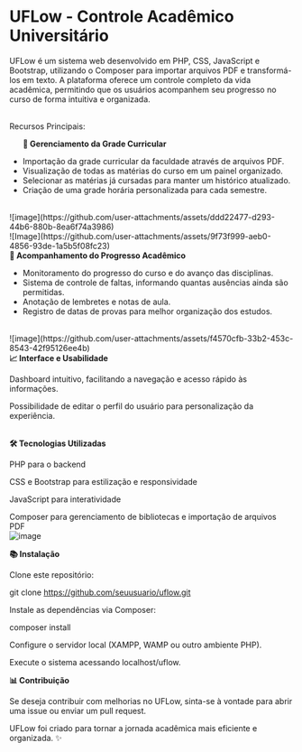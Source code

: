 <h1>UFLow - Controle Acadêmico Universitário</h1>

<p>UFLow é um sistema web desenvolvido em PHP, CSS, JavaScript e Bootstrap, utilizando o Composer para importar arquivos PDF e transformá-los em texto. A plataforma oferece um controle completo da vida acadêmica, permitindo que os usuários acompanhem seu progresso no curso de forma intuitiva e organizada.</p>
<br/>
Recursos Principais:
<br/>
<ul>

<b>🌟 Gerenciamento da Grade Curricular</b>

<li>Importação da grade curricular da faculdade através de arquivos PDF.</li>

<li>Visualização de todas as matérias do curso em um painel organizado.</li>

<li>Selecionar as matérias já cursadas para manter um histórico atualizado.</li>

<li>Criação de uma grade horária personalizada para cada semestre.</li>

</ul><br/>
![image](https://github.com/user-attachments/assets/ddd22477-d293-44b6-880b-8ea6f74a3986)
<br/>
![Image](https://github.com/user-attachments/assets/9f73f999-aeb0-4856-93de-1a5b5f08fc23)
<br/>
<b>🔢 Acompanhamento do Progresso Acadêmico</b>
<ul>
  
<li>Monitoramento do progresso do curso e do avanço das disciplinas.</li>

<li>Sistema de controle de faltas, informando quantas ausências ainda são permitidas.</li>

<li>Anotação de lembretes e notas de aula.</li>

<li>Registro de datas de provas para melhor organização dos estudos.</li>

</ul><br/>
![image](https://github.com/user-attachments/assets/f4570cfb-33b2-453c-8543-42f95126ee4b)

<br/>
<b>📈 Interface e Usabilidade</b>
<br/>
<p>Dashboard intuitivo, facilitando a navegação e acesso rápido às informações.</p>

<p>Possibilidade de editar o perfil do usuário para personalização da experiência.</p>

<br/>
<b>🛠️ Tecnologias Utilizadas</b><br/>

PHP para o backend<br/>

CSS e Bootstrap para estilização e responsividade<br/>

JavaScript para interatividade<br/>

Composer para gerenciamento de bibliotecas e importação de arquivos PDF<br/>
![image](https://github.com/user-attachments/assets/91e6f245-4fd7-4c4e-b2fa-6343cabd0e03)<br/>


<b>📚 Instalação</b><br/>

Clone este repositório:<br/>

git clone https://github.com/seuusuario/uflow.git <br/>

Instale as dependências via Composer:<br/>

composer install<br/>

Configure o servidor local (XAMPP, WAMP ou outro ambiente PHP).<br/>

Execute o sistema acessando localhost/uflow.<br/>


<b>📊 Contribuição</b>

<p>Se deseja contribuir com melhorias no UFLow, sinta-se à vontade para abrir uma issue ou enviar um pull request.</p>

<p>UFLow foi criado para tornar a jornada acadêmica mais eficiente e organizada. ✨</p>

